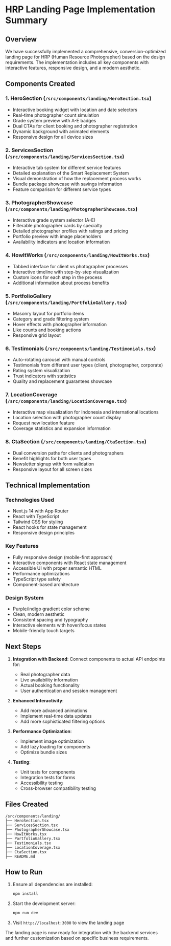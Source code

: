 # HRP Landing Page Implementation Summary

## Overview
We have successfully implemented a comprehensive, conversion-optimized landing page for HRP (Human Resource Photographer) based on the design requirements. The implementation includes all key components with interactive features, responsive design, and a modern aesthetic.

## Components Created

### 1. HeroSection (`/src/components/landing/HeroSection.tsx`)
- Interactive booking widget with location and date selectors
- Real-time photographer count simulation
- Grade system preview with A-E badges
- Dual CTAs for client booking and photographer registration
- Dynamic background with animated elements
- Responsive design for all device sizes

### 2. ServicesSection (`/src/components/landing/ServicesSection.tsx`)
- Interactive tab system for different service features
- Detailed explanation of the Smart Replacement System
- Visual demonstration of how the replacement process works
- Bundle package showcase with savings information
- Feature comparison for different service types

### 3. PhotographerShowcase (`/src/components/landing/PhotographerShowcase.tsx`)
- Interactive grade system selector (A-E)
- Filterable photographer cards by specialty
- Detailed photographer profiles with ratings and pricing
- Portfolio preview with image placeholders
- Availability indicators and location information

### 4. HowItWorks (`/src/components/landing/HowItWorks.tsx`)
- Tabbed interface for client vs photographer processes
- Interactive timeline with step-by-step visualization
- Custom icons for each step in the process
- Additional information about process benefits

### 5. PortfolioGallery (`/src/components/landing/PortfolioGallery.tsx`)
- Masonry layout for portfolio items
- Category and grade filtering system
- Hover effects with photographer information
- Like counts and booking actions
- Responsive grid layout

### 6. Testimonials (`/src/components/landing/Testimonials.tsx`)
- Auto-rotating carousel with manual controls
- Testimonials from different user types (client, photographer, corporate)
- Rating system visualization
- Trust indicators with statistics
- Quality and replacement guarantees showcase

### 7. LocationCoverage (`/src/components/landing/LocationCoverage.tsx`)
- Interactive map visualization for Indonesia and international locations
- Location selection with photographer count display
- Request new location feature
- Coverage statistics and expansion information

### 8. CtaSection (`/src/components/landing/CtaSection.tsx`)
- Dual conversion paths for clients and photographers
- Benefit highlights for both user types
- Newsletter signup with form validation
- Responsive layout for all screen sizes

## Technical Implementation

### Technologies Used
- Next.js 14 with App Router
- React with TypeScript
- Tailwind CSS for styling
- React hooks for state management
- Responsive design principles

### Key Features
- Fully responsive design (mobile-first approach)
- Interactive components with React state management
- Accessible UI with proper semantic HTML
- Performance optimizations
- TypeScript type safety
- Component-based architecture

### Design System
- Purple/indigo gradient color scheme
- Clean, modern aesthetic
- Consistent spacing and typography
- Interactive elements with hover/focus states
- Mobile-friendly touch targets

## Next Steps

1. **Integration with Backend**: Connect components to actual API endpoints for:
   - Real photographer data
   - Live availability information
   - Actual booking functionality
   - User authentication and session management

2. **Enhanced Interactivity**: 
   - Add more advanced animations
   - Implement real-time data updates
   - Add more sophisticated filtering options

3. **Performance Optimization**:
   - Implement image optimization
   - Add lazy loading for components
   - Optimize bundle sizes

4. **Testing**:
   - Unit tests for components
   - Integration tests for forms
   - Accessibility testing
   - Cross-browser compatibility testing

## Files Created

```
/src/components/landing/
├── HeroSection.tsx
├── ServicesSection.tsx
├── PhotographerShowcase.tsx
├── HowItWorks.tsx
├── PortfolioGallery.tsx
├── Testimonials.tsx
├── LocationCoverage.tsx
├── CtaSection.tsx
├── README.md
```

## How to Run

1. Ensure all dependencies are installed:
   ```bash
   npm install
   ```

2. Start the development server:
   ```bash
   npm run dev
   ```

3. Visit `http://localhost:3000` to view the landing page

The landing page is now ready for integration with the backend services and further customization based on specific business requirements.